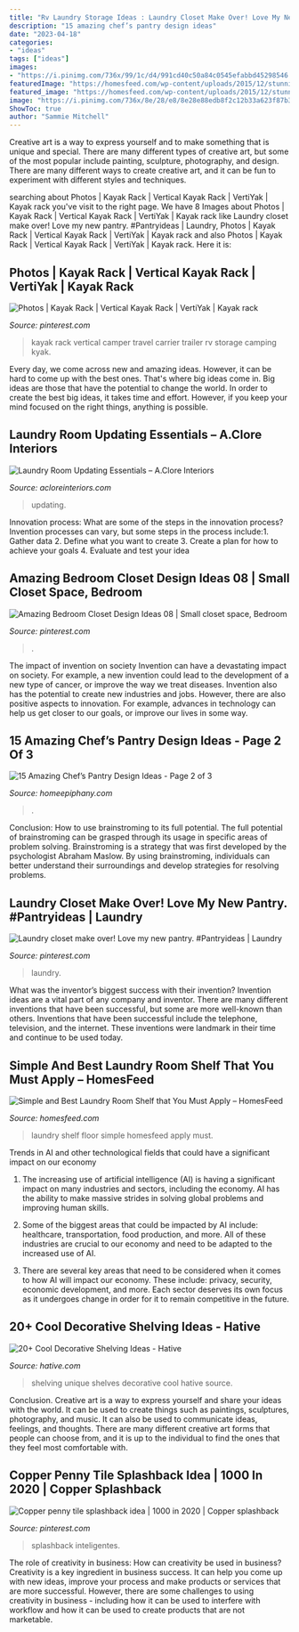 ```yaml
---
title: "Rv Laundry Storage Ideas : Laundry Closet Make Over! Love My New Pantry. #pantryideas"
description: "15 amazing chef’s pantry design ideas"
date: "2023-04-18"
categories:
- "ideas"
tags: ["ideas"]
images:
- "https://i.pinimg.com/736x/99/1c/d4/991cd40c50a84c0545efabbd45298546.jpg"
featuredImage: "https://homesfeed.com/wp-content/uploads/2015/12/stunning-white-laundry-room-design-with-unique-wire-laundry-room-shelf-idea-and-wooden-floor-and-glass-window.jpg"
featured_image: "https://homesfeed.com/wp-content/uploads/2015/12/stunning-white-laundry-room-design-with-unique-wire-laundry-room-shelf-idea-and-wooden-floor-and-glass-window.jpg"
image: "https://i.pinimg.com/736x/8e/28/e8/8e28e88edb8f2c12b33a623f87b31bb1.jpg"
ShowToc: true
author: "Sammie Mitchell"
---
```



Creative art is a way to express yourself and to make something that is unique and special. There are many different types of creative art, but some of the most popular include painting, sculpture, photography, and design. There are many different ways to create creative art, and it can be fun to experiment with different styles and techniques.

	

		
searching about Photos | Kayak Rack | Vertical Kayak Rack | VertiYak | Kayak rack you've visit to the right page. We have 8 Images about Photos | Kayak Rack | Vertical Kayak Rack | VertiYak | Kayak rack like Laundry closet make over! Love my new pantry. #Pantryideas | Laundry, Photos | Kayak Rack | Vertical Kayak Rack | VertiYak | Kayak rack and also Photos | Kayak Rack | Vertical Kayak Rack | VertiYak | Kayak rack. Here it is:
		
    
## Photos | Kayak Rack | Vertical Kayak Rack | VertiYak | Kayak Rack

<img loading=lazy src="https://i.pinimg.com/736x/4e/79/b8/4e79b8da45d7da4831415e99976e4d38.jpg" onerror="this.onerror=null;this.src='https://tse4.mm.bing.net/th?id=OIP.gVe7Ato0zXOXWZzUYYoKGgHaLx&amp;pid=15.1';" alt="Photos | Kayak Rack | Vertical Kayak Rack | VertiYak | Kayak rack">

_Source: pinterest.com_

>kayak rack vertical camper travel carrier trailer rv storage camping kyak. 

	

Every day, we come across new and amazing ideas. However, it can be hard to come up with the best ones. That's where big ideas come in. Big ideas are those that have the potential to change the world. In order to create the best big ideas, it takes time and effort. However, if you keep your mind focused on the right things, anything is possible.

    
## Laundry Room Updating Essentials – A.Clore Interiors

<img loading=lazy src="https://acloreinteriors.com/wp-content/uploads/2016/05/ad1dd2c9f3301b999b3bea173d64686e.jpg" onerror="this.onerror=null;this.src='https://tse2.mm.bing.net/th?id=OIP.msJime9lj5jUZ95Pp-oqSAHaJ4&amp;pid=15.1';" alt="Laundry Room Updating Essentials – A.Clore Interiors">

_Source: acloreinteriors.com_

>updating. 

	

Innovation process: What are some of the steps in the innovation process?
Invention processes can vary, but some steps in the process include:1. Gather data 2. Define what you want to create 3. Create a plan for how to achieve your goals 4. Evaluate and test your idea 
    
## Amazing Bedroom Closet Design Ideas 08 | Small Closet Space, Bedroom

<img loading=lazy src="https://i.pinimg.com/736x/99/1c/d4/991cd40c50a84c0545efabbd45298546.jpg" onerror="this.onerror=null;this.src='https://tse4.mm.bing.net/th?id=OIP.nmwSyHSxy-2M3cH7-0tkpgHaKX&amp;pid=15.1';" alt="Amazing Bedroom Closet Design Ideas 08 | Small closet space, Bedroom">

_Source: pinterest.com_

>. 

	

The impact of invention on society
Invention can have a devastating impact on society. For example, a new invention could lead to the development of a new type of cancer, or improve the way we treat diseases. Invention also has the potential to create new industries and jobs. However, there are also positive aspects to innovation. For example, advances in technology can help us get closer to our goals, or improve our lives in some way.

    
## 15 Amazing Chef’s Pantry Design Ideas - Page 2 Of 3

<img loading=lazy src="https://homeepiphany.com/wp-content/uploads/2016/09/15-Amazing-Chefs-Pantry-Design-Ideas-10.jpg" onerror="this.onerror=null;this.src='https://tse3.mm.bing.net/th?id=OIP.yaRfZlHq-OM6tApr46AMVwHaFj&amp;pid=15.1';" alt="15 Amazing Chef’s Pantry Design Ideas - Page 2 of 3">

_Source: homeepiphany.com_

>. 

	

Conclusion: How to use brainstroming to its full potential.
The full potential of brainstroming can be grasped through its usage in specific areas of problem solving. Brainstroming is a strategy that was first developed by the psychologist Abraham Maslow. By using brainstroming, individuals can better understand their surroundings and develop strategies for resolving problems.

    
## Laundry Closet Make Over! Love My New Pantry. #Pantryideas | Laundry

<img loading=lazy src="https://i.pinimg.com/736x/9a/ad/cb/9aadcb7ef1dd4e7a1abcb447937864b3.jpg" onerror="this.onerror=null;this.src='https://tse1.mm.bing.net/th?id=OIP.RisflCp3F_oina0Jvd7FgwHaLg&amp;pid=15.1';" alt="Laundry closet make over! Love my new pantry. #Pantryideas | Laundry">

_Source: pinterest.com_

>laundry. 

	

What was the inventor’s biggest success with their invention?
Invention ideas are a vital part of any company and inventor. There are many different inventions that have been successful, but some are more well-known than others. Inventions that have been successful include the telephone, television, and the internet. These inventions were landmark in their time and continue to be used today.

    
## Simple And Best Laundry Room Shelf That You Must Apply – HomesFeed

<img loading=lazy src="https://homesfeed.com/wp-content/uploads/2015/12/stunning-white-laundry-room-design-with-unique-wire-laundry-room-shelf-idea-and-wooden-floor-and-glass-window.jpg" onerror="this.onerror=null;this.src='https://tse2.mm.bing.net/th?id=OIP.t23beuPSxaNIeKek9vxcvQHaJ4&amp;pid=15.1';" alt="Simple and Best Laundry Room Shelf that You Must Apply – HomesFeed">

_Source: homesfeed.com_

>laundry shelf floor simple homesfeed apply must. 

	

Trends in AI and other technological fields that could have a significant impact on our economy
1. The increasing use of artificial intelligence (AI) is having a significant impact on many industries and sectors, including the economy. AI has the ability to make massive strides in solving global problems and improving human skills.
2. Some of the biggest areas that could be impacted by AI include: healthcare, transportation, food production, and more. All of these industries are crucial to our economy and need to be adapted to the increased use of AI.

3. There are several key areas that need to be considered when it comes to how AI will impact our economy. These include: privacy, security, economic development, and more. Each sector deserves its own focus as it undergoes change in order for it to remain competitive in the future.


    
## 20+ Cool Decorative Shelving Ideas - Hative

<img loading=lazy src="https://hative.com/wp-content/uploads/2014/05/shelving-ideas/4-unique-shelves-ideas.jpg" onerror="this.onerror=null;this.src='https://tse3.mm.bing.net/th?id=OIP.cr-kSBtxpn0a0KKdZxe5MwHaH5&amp;pid=15.1';" alt="20+ Cool Decorative Shelving Ideas - Hative">

_Source: hative.com_

>shelving unique shelves decorative cool hative source. 

	

Conclusion.
Creative art is a way to express yourself and share your ideas with the world. It can be used to create things such as paintings, sculptures, photography, and music. It can also be used to communicate ideas, feelings, and thoughts. There are many different creative art forms that people can choose from, and it is up to the individual to find the ones that they feel most comfortable with.

    
## Copper Penny Tile Splashback Idea | 1000 In 2020 | Copper Splashback

<img loading=lazy src="https://i.pinimg.com/736x/8e/28/e8/8e28e88edb8f2c12b33a623f87b31bb1.jpg" onerror="this.onerror=null;this.src='https://tse3.mm.bing.net/th?id=OIP.CWNVZe2urWzrfPFnRwhmjgHaLH&amp;pid=15.1';" alt="Copper penny tile splashback idea | 1000 in 2020 | Copper splashback">

_Source: pinterest.com_

>splashback inteligentes. 

	

The role of creativity in business: How can creativity be used in business?
Creativity is a key ingredient in business success. It can help you come up with new ideas, improve your process and make products or services that are more successful. However, there are some challenges to using creativity in business - including how it can be used to interfere with workflow and how it can be used to create products that are not marketable.

